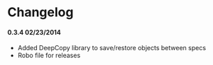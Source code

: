 # Changelog

#### 0.3.4 02/23/2014

* Added DeepCopy library to save/restore objects between specs
* Robo file for releases
